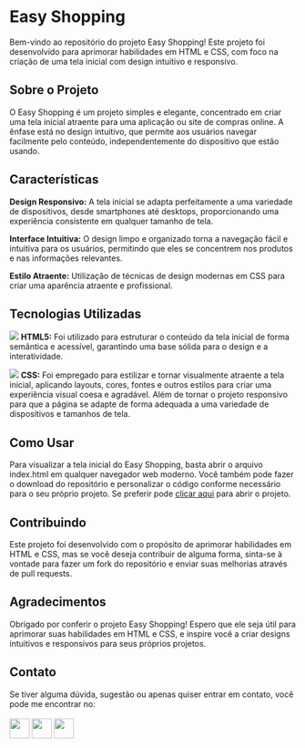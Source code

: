 <h1>Easy Shopping</h1>

Bem-vindo ao repositório do projeto Easy Shopping! Este projeto foi desenvolvido para aprimorar habilidades em HTML e CSS, com foco na criação de uma tela inicial com design intuitivo e responsivo.

<h2>Sobre o Projeto</h2>

O Easy Shopping é um projeto simples e elegante, concentrado em criar uma tela inicial atraente para uma aplicação ou site de compras online. A ênfase está no design intuitivo, que permite aos usuários navegar facilmente pelo conteúdo, independentemente do dispositivo que estão usando.

<h2>Características</h2>

**Design Responsivo:** A tela inicial se adapta perfeitamente a uma variedade de dispositivos, desde smartphones até desktops, proporcionando uma experiência consistente em qualquer tamanho de tela.

**Interface Intuitiva:** O design limpo e organizado torna a navegação fácil e intuitiva para os usuários, permitindo que eles se concentrem nos produtos e nas informações relevantes.

**Estilo Atraente:** Utilização de técnicas de design modernas em CSS para criar uma aparência atraente e profissional.

<h2>Tecnologias Utilizadas</h2>

 <img src="https://img.icons8.com/color/24/000000/html-5--v1.png"/> **HTML5:** Foi utilizado para estruturar o conteúdo da tela inicial de forma semântica e acessível, garantindo uma base sólida para o design e a interatividade.

 <img src="https://img.icons8.com/color/24/000000/css3.png"/> **CSS:** Foi empregado para estilizar e tornar visualmente atraente a tela inicial, aplicando layouts, cores, fontes e outros estilos para criar uma experiência visual coesa e agradável. Além de tornar o projeto responsivo para que a página se adapte de forma adequada a uma variedade de dispositivos e tamanhos de tela.

<h2>Como Usar</h2>
Para visualizar a tela inicial do Easy Shopping, basta abrir o arquivo index.html em qualquer navegador web moderno. Você também pode fazer o download do repositório e personalizar o código conforme necessário para o seu próprio projeto. Se preferir pode <a href="https://unraveljp.github.io/CSS-Easy-Shopping/"> clicar aqui</a> para abrir o projeto.

<h2>Contribuindo</h2>
Este projeto foi desenvolvido com o propósito de aprimorar habilidades em HTML e CSS, mas se você deseja contribuir de alguma forma, sinta-se à vontade para fazer um fork do repositório e enviar suas melhorias através de pull requests.

<h2>Agradecimentos</h2>
Obrigado por conferir o projeto Easy Shopping! Espero que ele seja útil para aprimorar suas habilidades em HTML e CSS, e inspire você a criar designs intuitivos e responsivos para seus próprios projetos.

<h2>Contato</h2>
Se tiver alguma dúvida, sugestão ou apenas quiser entrar em contato, você pode me encontrar no:
<br>
<br>
<a href="https://github.com/UnravelJP"><img width=35px src="https://cdn.icon-icons.com/icons2/936/PNG/96/github-logo_icon-icons.com_73546.png"></a>
<a href="https://www.linkedin.com/in/engjoaopaulo7/"><img width=35px src="https://cdn.icon-icons.com/icons2/2428/PNG/96/linkedin_black_logo_icon_147114.png"><img/></a>
<a href="https://www.instagram.com/joaopaulu7/"><img width=35px src="https://cdn.icon-icons.com/icons2/2428/PNG/96/instagram_black_logo_icon_147122.png"><img/></a>
